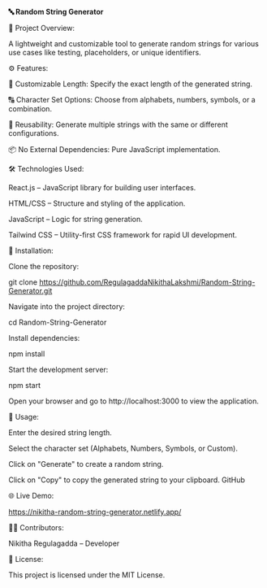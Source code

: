 **🔤 Random String Generator**


📄 Project Overview:

A lightweight and customizable tool to generate random strings for various use cases like testing, placeholders, or unique identifiers.



⚙️ Features:

🔢 Customizable Length: Specify the exact length of the generated string.

🔠 Character Set Options: Choose from alphabets, numbers, symbols, or a combination.

🔄 Reusability: Generate multiple strings with the same or different configurations.

📦 No External Dependencies: Pure JavaScript implementation.



🛠️ Technologies Used:

React.js – JavaScript library for building user interfaces.

HTML/CSS – Structure and styling of the application.

JavaScript – Logic for string generation.

Tailwind CSS – Utility-first CSS framework for rapid UI development.



🚀 Installation:

Clone the repository:

git clone https://github.com/RegulagaddaNikithaLakshmi/Random-String-Generator.git


Navigate into the project directory:

cd Random-String-Generator


Install dependencies:

npm install


Start the development server:

npm start


Open your browser and go to http://localhost:3000 to view the application.



🎯 Usage:

Enter the desired string length.

Select the character set (Alphabets, Numbers, Symbols, or Custom).

Click on "Generate" to create a random string.

Click on "Copy" to copy the generated string to your clipboard.
GitHub



🌐 Live Demo:

   https://nikitha-random-string-generator.netlify.app/



👩‍💻 Contributors:

Nikitha Regulagadda – Developer



📄 License:

This project is licensed under the MIT License.
